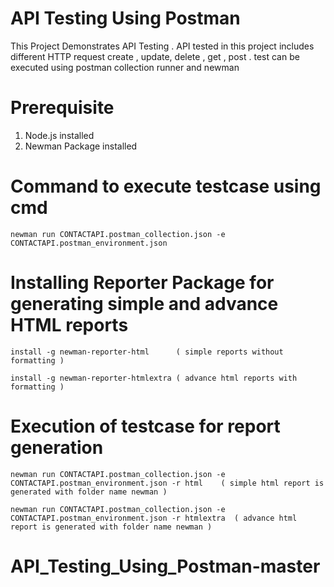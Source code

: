 # API Testing Using Postman
This Project Demonstrates API Testing . API tested in this project includes different HTTP request create , update, delete , get , post . test can be executed using postman collection runner and newman

# Prerequisite

1. Node.js installed
2. Newman Package installed

# Command to execute testcase using cmd

```
newman run CONTACTAPI.postman_collection.json -e CONTACTAPI.postman_environment.json
```

# Installing Reporter Package for generating simple and advance HTML reports
```
install -g newman-reporter-html      ( simple reports without formatting )
```
```
install -g newman-reporter-htmlextra ( advance html reports with formatting )
```
# Execution of testcase for report generation
```
newman run CONTACTAPI.postman_collection.json -e CONTACTAPI.postman_environment.json -r html    ( simple html report is generated with folder name newman )
```

```
newman run CONTACTAPI.postman_collection.json -e CONTACTAPI.postman_environment.json -r htmlextra  ( advance html report is generated with folder name newman )
```

# API_Testing_Using_Postman-master
